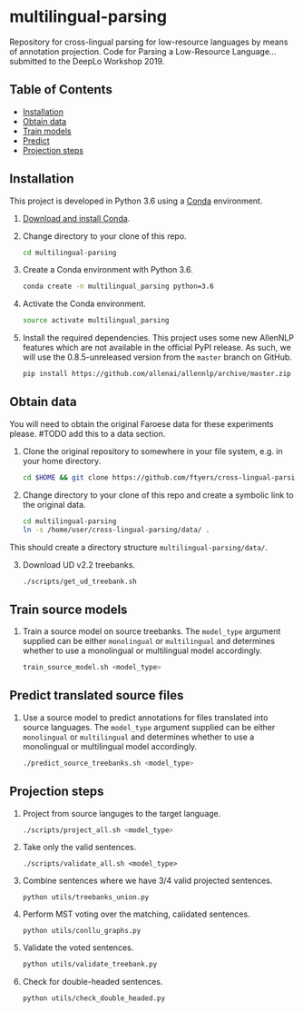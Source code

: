 # multilingual-parsing

Repository for cross-lingual parsing for low-resource languages by means of annotation projection. Code for Parsing a Low-Resource Language... submitted to the DeepLo Workshop 2019.

## Table of Contents

- [Installation](#installation)
- [Obtain data](#obtain-data)
- [Train models](#train-source-models)
- [Predict](#predict-translated-source-files)
- [Projection steps](#projection-steps)


## Installation

This project is developed in Python 3.6 using a [Conda](https://conda.io/) environment.

1.  [Download and install Conda](https://conda.io/projects/conda/en/latest/user-guide/install/linux.html).

2.  Change directory to your clone of this repo.

    ```bash
    cd multilingual-parsing
    ```

3.  Create a Conda environment with Python 3.6.

    ```bash
    conda create -n multilingual_parsing python=3.6
    ```

4.  Activate the Conda environment.

    ```bash
    source activate multilingual_parsing
    ```

5.  Install the required dependencies. This project uses some new AllenNLP features which are not available in the official PyPI release. As such, we will use the 0.8.5-unreleased version from the `master` branch on GitHub.

    ```bash
    pip install https://github.com/allenai/allennlp/archive/master.zip
    ```

## Obtain data
You will need to obtain the original Faroese data for these experiments please. #TODO add this to a data section.

1.  Clone the original repository to somewhere in your file system, e.g. in your home directory.
    ```bash
    cd $HOME && git clone https://github.com/ftyers/cross-lingual-parsing.git
    ```
    
2.  Change directory to your clone of this repo and create a symbolic link to the original data.
    ```bash
    cd multilingual-parsing
    ln -s /home/user/cross-lingual-parsing/data/ .
    ```

This should create a directory structure `multilingual-parsing/data/`.

3. Download UD v2.2 treebanks.
    ```bash
    ./scripts/get_ud_treebank.sh
    ```

## Train source models
1.  Train a source model on source treebanks. The `model_type` argument supplied can be either `monolingual` or `multilingual` and determines whether to use a monolingual or multilingual model accordingly.

    ```bash
    train_source_model.sh <model_type>
    ```

## Predict translated source files
1.  Use a source model to predict annotations for files translated into source languages. The `model_type` argument supplied can be either `monolingual` or `multilingual` and determines whether to use a monolingual or multilingual model accordingly.

    ```bash
    ./predict_source_treebanks.sh <model_type>
    ```

## Projection steps
1.  Project from source languges to the target language.
    ```bash
    ./scripts/project_all.sh <model_type>
    ```
2.  Take only the valid sentences.
    ```
    ./scripts/validate_all.sh <model_type>
    ```
    
3.  Combine sentences where we have 3/4 valid projected sentences.
    ```
    python utils/treebanks_union.py
    ```
    
4.  Perform MST voting over the matching, calidated sentences.
    ```
    python utils/conllu_graphs.py
    ```
    
5.  Validate the voted sentences.
    ```bash
    python utils/validate_treebank.py
    ```
    
5.  Check for double-headed sentences.
    ```bash
    python utils/check_double_headed.py
    ```    
